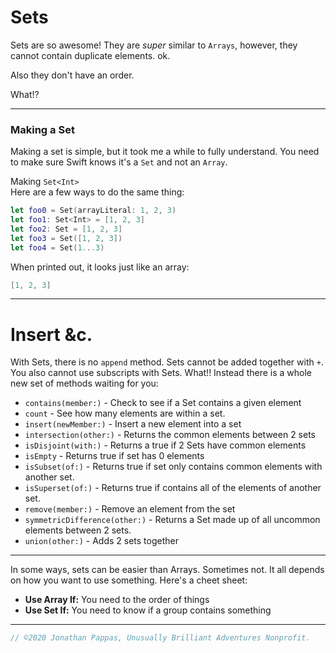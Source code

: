 # **Sets**
Sets are so awesome! They are *super* similar to `Arrays`, however, they cannot contain duplicate elements. ok.

Also they don't have an order.

What!?

---
### **Making a Set**

Making a set is simple, but it took me a while to fully understand. You need to make sure Swift knows it's a `Set` and not an `Array`.

Making `Set<Int>`<br>
Here are a few ways to do the same thing:
```swift
let foo0 = Set(arrayLiteral: 1, 2, 3)
let foo1: Set<Int> = [1, 2, 3]
let foo2: Set = [1, 2, 3]
let foo3 = Set([1, 2, 3])
let foo4 = Set(1...3)
```

When printed out, it looks just like an array:

```swift
[1, 2, 3]
```

---
# **Insert &c.**

With Sets, there is no `append` method. Sets cannot be added together with `+`. You also cannot use subscripts with Sets. What!! Instead there is a whole new set of methods waiting for you:

- `contains(member:)` - Check to see if a Set contains a given element
- `count` - See how many elements are within a set.
- `insert(newMember:)` - Insert a new element into a set
- `intersection(other:)` - Returns the common elements between 2 sets
- `isDisjoint(with:)` - Returns a true if 2 Sets have common elements
- `isEmpty` - Returns true if set has 0 elements
- `isSubset(of:)` - Returns true if set only contains common elements with another set.
- `isSuperset(of:)` - Returns true if contains all of the elements of another set.
- `remove(member:)` - Remove an element from the set
- `symmetricDifference(other:)` - Returns a Set made up of all uncommon elements between 2 sets.
- `union(other:)` - Adds 2 sets together

---

In some ways, sets can be easier than Arrays. Sometimes not. It all depends on how you want to use something. Here's a cheet sheet:

- **Use Array If:** You need to the order of things
- **Use Set If:** You need to know if a group contains something

---

```swift
// ©2020 Jonathan Pappas, Unusually Brilliant Adventures Nonprofit.
```